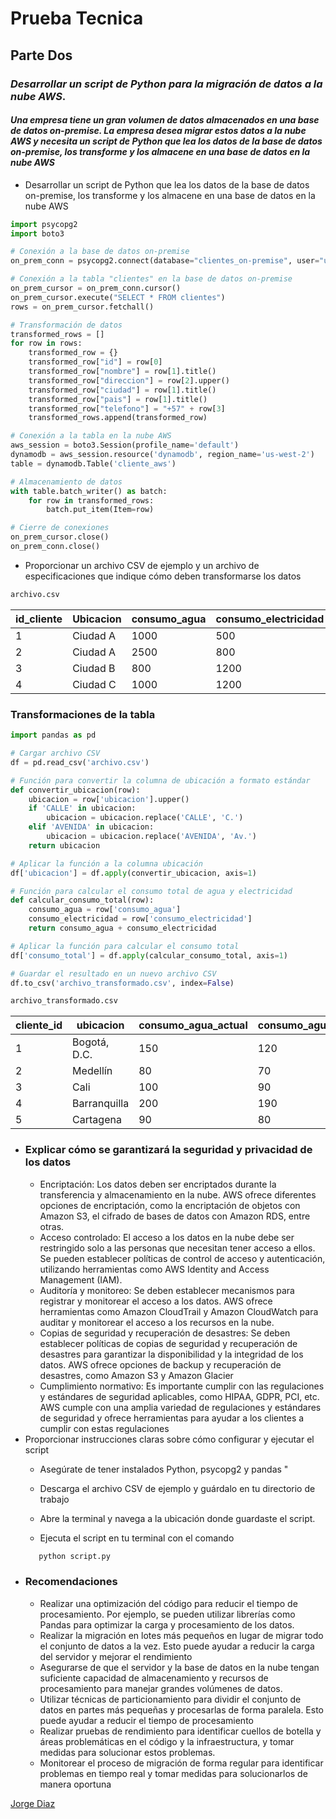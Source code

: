 # Prueba Tecnica
## **Parte Dos**

### *Desarrollar un script de Python para la migración de datos a la nube AWS*.

#### _Una empresa tiene un gran volumen de datos almacenados en una base de datos on-premise. La empresa desea migrar estos datos a la nube AWS y necesita un script de Python que lea los datos de la base de datos on-premise, los transforme y los almacene en una base de datos en la nube AWS_

* Desarrollar un script de Python que lea los datos de la base de datos on-premise, los transforme y los almacene en una base de datos en la nube AWS
```python
import psycopg2
import boto3

# Conexión a la base de datos on-premise
on_prem_conn = psycopg2.connect(database="clientes_on-premise", user="usuario", password="contraseña", host="direccion_ip_on-premise", port="5432")

# Conexión a la tabla "clientes" en la base de datos on-premise
on_prem_cursor = on_prem_conn.cursor()
on_prem_cursor.execute("SELECT * FROM clientes")
rows = on_prem_cursor.fetchall()

# Transformación de datos
transformed_rows = []
for row in rows:
    transformed_row = {}
    transformed_row["id"] = row[0]
    transformed_row["nombre"] = row[1].title()
    transformed_row["direccion"] = row[2].upper()
    transformed_row["ciudad"] = row[1].title()
    transformed_row["pais"] = row[1].title()
    transformed_row["telefono"] = "+57" + row[3]
    transformed_rows.append(transformed_row)

# Conexión a la tabla en la nube AWS
aws_session = boto3.Session(profile_name='default')
dynamodb = aws_session.resource('dynamodb', region_name='us-west-2')
table = dynamodb.Table('cliente_aws')

# Almacenamiento de datos
with table.batch_writer() as batch:
    for row in transformed_rows:
        batch.put_item(Item=row)

# Cierre de conexiones
on_prem_cursor.close()
on_prem_conn.close()

```
* Proporcionar un archivo CSV de ejemplo y un archivo de especificaciones que indique cómo deben transformarse los datos
```python
archivo.csv
```
<!-- Clientes -->
| id_cliente | Ubicacion    | consumo_agua   | consumo_electricidad | 
|------------|-----------|------------|-----------------------------|
| 1          | Ciudad A      | 1000      | 500                    |
| 2          | Ciudad A     | 2500  |      800                    |
| 3          | Ciudad B    | 800    |     1200                    |
| 4          | Ciudad C    |   1000      |  1200                    |

### **Transformaciones de la tabla**
```python
import pandas as pd

# Cargar archivo CSV
df = pd.read_csv('archivo.csv')

# Función para convertir la columna de ubicación a formato estándar
def convertir_ubicacion(row):
    ubicacion = row['ubicacion'].upper()
    if 'CALLE' in ubicacion:
        ubicacion = ubicacion.replace('CALLE', 'C.')
    elif 'AVENIDA' in ubicacion:
        ubicacion = ubicacion.replace('AVENIDA', 'Av.')
    return ubicacion

# Aplicar la función a la columna ubicación
df['ubicacion'] = df.apply(convertir_ubicacion, axis=1)

# Función para calcular el consumo total de agua y electricidad
def calcular_consumo_total(row):
    consumo_agua = row['consumo_agua']
    consumo_electricidad = row['consumo_electricidad']
    return consumo_agua + consumo_electricidad

# Aplicar la función para calcular el consumo total
df['consumo_total'] = df.apply(calcular_consumo_total, axis=1)

# Guardar el resultado en un nuevo archivo CSV
df.to_csv('archivo_transformado.csv', index=False)

``` 
```python
archivo_transformado.csv
```

| cliente_id | ubicacion     | consumo_agua_actual | consumo_agua_anterior | consumo_electricidad_actual | consumo_electricidad_anterior | consumo_total_agua | consumo_total_electricidad |
|------------|---------------|---------------------|-----------------------|------------------------------|--------------------------------|---------------------|---------------------------|
| 1          | Bogotá, D.C.  | 150                 | 120                   | 200                          | 180                            | 30                  | 20                        |
| 2          | Medellín      | 80                  | 70                    | 120                          | 100                            | 10                  | 20                        |
| 3          | Cali          | 100                 | 90                    | 150                          | 140                            | 10                  | 10                        |
| 4          | Barranquilla  | 200                 | 190                   | 280                          | 250                            | 10                  | 30                        |
| 5          | Cartagena     | 90                  | 80                    | 130                          | 120                            | 10                  | 10                        |

* ### Explicar cómo se garantizará la seguridad y privacidad de los datos
    * Encriptación: Los datos deben ser encriptados durante la transferencia y almacenamiento en la nube. AWS ofrece diferentes opciones de encriptación, como la encriptación de objetos con Amazon S3, el cifrado de bases de datos con Amazon RDS, entre otras.
    * Acceso controlado: El acceso a los datos en la nube debe ser restringido solo a las personas que necesitan tener acceso a ellos. Se pueden establecer políticas de control de acceso y autenticación, utilizando herramientas como AWS Identity and Access Management (IAM).
    * Auditoría y monitoreo: Se deben establecer mecanismos para registrar y monitorear el acceso a los datos. AWS ofrece herramientas como Amazon CloudTrail y Amazon CloudWatch para auditar y monitorear el acceso a los recursos en la nube.
    * Copias de seguridad y recuperación de desastres: Se deben establecer políticas de copias de seguridad y recuperación de desastres para garantizar la disponibilidad y la integridad de los datos. AWS ofrece opciones de backup y recuperación de desastres, como Amazon S3 y Amazon Glacier
    * Cumplimiento normativo: Es importante cumplir con las regulaciones y estándares de seguridad aplicables, como HIPAA, GDPR, PCI, etc. AWS cumple con una amplia variedad de regulaciones y estándares de seguridad y ofrece herramientas para ayudar a los clientes a cumplir con estas regulaciones
* Proporcionar instrucciones claras sobre cómo configurar y ejecutar el script
    * Asegúrate de tener instalados Python, psycopg2 y pandas "
    
    * Descarga el archivo CSV de ejemplo y guárdalo en tu directorio de trabajo
    * Abre la terminal y navega a la ubicación donde guardaste el script.
    * Ejecuta el script en tu terminal con el comando
     ```python
        python script.py
     ```
* ### **Recomendaciones**
    * Realizar una optimización del código para reducir el tiempo de procesamiento. Por ejemplo, se pueden utilizar librerías como Pandas para optimizar la carga y procesamiento de los datos.
    * Realizar la migración en lotes más pequeños en lugar de migrar todo el conjunto de datos a la vez. Esto puede ayudar a reducir la carga del servidor y mejorar el rendimiento
    * Asegurarse de que el servidor y la base de datos en la nube tengan suficiente capacidad de almacenamiento y recursos de procesamiento para manejar grandes volúmenes de datos.
    * Utilizar técnicas de particionamiento para dividir el conjunto de datos en partes más pequeñas y procesarlas de forma paralela. Esto puede ayudar a reducir el tiempo de procesamiento
    * Realizar pruebas de rendimiento para identificar cuellos de botella y áreas problemáticas en el código y la infraestructura, y tomar medidas para solucionar estos problemas.
    * Monitorear el proceso de migración de forma regular para identificar problemas en tiempo real y tomar medidas para solucionarlos de manera oportuna


<!-- Mentiosn -->
[Jorge Diaz](github.com/jmdiaz23)
